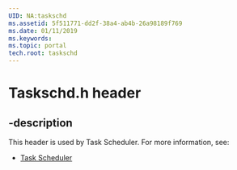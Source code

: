 ```yaml
---
UID: NA:taskschd
ms.assetid: 5f511771-dd2f-38a4-ab4b-26a98189f769
ms.date: 01/11/2019
ms.keywords: 
ms.topic: portal
tech.root: taskschd
---
```


# Taskschd.h header


## -description


This header is used by Task Scheduler. For more information, see:

- [Task Scheduler](../_taskschd/index.md)

